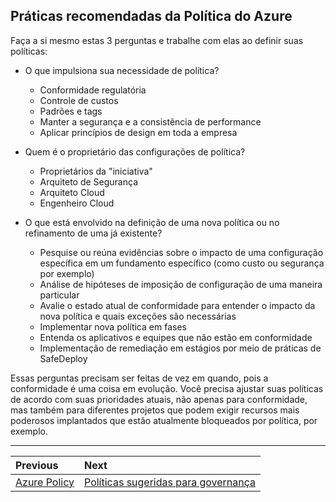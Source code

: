 ## Práticas recomendadas da Política do Azure

Faça a si mesmo estas 3 perguntas e trabalhe com elas ao definir suas políticas:

* O que impulsiona sua necessidade de política?
   * Conformidade regulatória
   * Controle de custos
   * Padrões e tags
   * Manter a segurança e a consistência de performance
   * Aplicar princípios de design em toda a empresa

* Quem é o proprietário das configurações de política?
   * Proprietários da "iniciativa"
   * Arquiteto de Segurança
   * Arquiteto Cloud
   * Engenheiro Cloud


* O que está envolvido na definição de uma nova política ou no refinamento de uma já existente?
   * Pesquise ou reúna evidências sobre o impacto de uma configuração específica em um fundamento específico (como custo ou segurança por exemplo)
   * Análise de hipóteses de imposição de configuração de uma maneira particular
   * Avalie o estado atual de conformidade para entender o impacto da nova política e quais exceções são necessárias
   * Implementar nova política em fases
   * Entenda os aplicativos e equipes que não estão em conformidade
   * Implementação de remediação em estágios por meio de práticas de SafeDeploy

Essas perguntas precisam ser feitas de vez em quando, pois a conformidade é uma coisa em evolução. Você precisa ajustar suas políticas de acordo com suas prioridades atuais, não apenas para conformidade, mas também para diferentes projetos que podem exigir recursos mais poderosos implantados que estão atualmente bloqueados por política, por exemplo.

---

Previous| Next | 
:----- |:-----
[Azure Policy](/guide/policy.md)| [Políticas sugeridas para governança](/guide/governance-policies.md)
